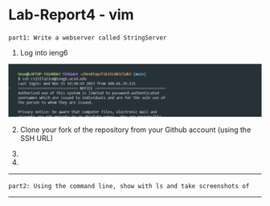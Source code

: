 # Lab-Report4 - vim

`part1: Write a webserver called StringServer`

1. Log into ieng6

![Image](ienglogined.png)

2. Clone your fork of the repository from your Github account (using the SSH URL)

3.

4.

---

`part2: Using the command line, show with ls and take screenshots of`


---
